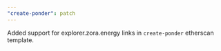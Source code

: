 ```yaml
---
"create-ponder": patch
---
```


Added support for explorer.zora.energy links in `create-ponder` etherscan template.

